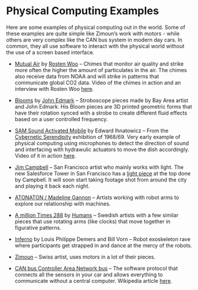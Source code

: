 # Physical Computing Examples

Here are some examples of physical computing out in the world. Some of these examples are quite simple like Zimoun’s work with motors - while others are very complex like the CAN bus system in modern day cars. In common, they all use software to interact with the physical world without the use of a screen based interface.

- [Mutual Air](http://www.mutualair.org/) by [Rosten Woo](http://rostenwoo.biz/) – Chimes that monitor air quality and strike more often the higher the amount of particulates in the air.  The chimes also receive data from NOAA and will strike in patterns that communicate global CO2 data. Video of the chimes in action and an interview with Rosten Woo [here](https://www.pbs.org/newshour/show/with-mutual-air-a-san-francisco-artist-leverages-the-sounds-of-science).

- [Blooms](http://www.johnedmark.com/#/phi/) by [John Edmark](http://www.johnedmark.com/) – Stroboscope pieces made by Bay Area artist and John Edmark. His Bloom pieces are 3D printed geometric forms that have their rotation synced with a strobe to create different fluid effects based on a user controlled frequency. 

- [SAM Sound Activated Mobile](http://www.senster.com/ihnatowicz/SAM/index.htm) by Edward Ihnatowicz – From the [Cybernetic Serendipity](https://www.studiointernational.com/index.php/cybernetic-serendipity-history-and-lasting-legacy) exhibition of 1968/69. Very early example of physical computing using microphones to detect the direction of sound and interfacing with hydrawulic actuators to move the dish accordingly. Video of it in action [here](https://youtu.be/n8TJx8n9UsA?t=240). 

- [Jim Campbell](https://www.jimcampbell.tv/portfolio/low_resolution_works/splitting_the_crowd/) – San Francisco artist who mainly works with light. The new Salesforce Tower in San Francisco has a [light piece](https://www.kqed.org/arts/13832983/what-are-those-weird-images-on-top-of-the-salesforce-tower) at the top done by Campbell. It will soon start taking footage shot from around the city and playing it back each night. 

- [ATONATON / Madeline Gannon](https://atonaton.com/work-all) – Artists working with robot arms to explore our relationship with machines.

- [A million Times 288](https://www.humanssince1982.com/a-million-times-288) by [Humans](https://www.humanssince1982.com/a-million-times-288) – Swedish artists with a few similar pieces that use rotating arms (like clocks) that move together in figurative patterns. 

- [Inferno](https://vimeo.com/130670526) by Louis Philippe Demers and Bill Vorn – Robot exoskeleton rave where participants get strapped in and dance at the mercy of the robots. 

- [Zimoun](https://www.zimoun.net/) – Swiss artist, uses motors in a lot of their pieces.

- [CAN bus Controller Area Network bus](https://www.popularmechanics.com/cars/how-to/a7386/how-it-works-the-computer-inside-your-car/) – The software protocol that connects all the sensors in your car and allows everything to communicate without a central computer. Wikipedia article [here](https://en.wikipedia.org/wiki/CAN_bus). 


